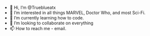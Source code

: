 - 👋 Hi, I’m @Trueblueatx
- 👀 I’m interested in all things MARVEL, Doctor Who, and most Sci-Fi.
- 🌱 I’m currently learning how to code.
- 💞️ I’m looking to collaborate on everything
- 📫 How to reach me - email.

<!---
Trueblueatx/Trueblueatx is a ✨ special ✨ repository because its `README.md` (this file) appears on your GitHub profile.
You can click the Preview link to take a look at your changes.
--->
